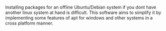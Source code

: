 Installing packages for an offline Ubuntu/Debian system if you dont have another linux system at hand is difficult. This software aims to simplify it by implementing some features of apt for windows and other systems in a cross platform manner.